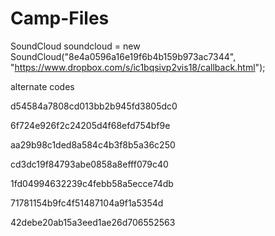# Camp-Files
SoundCloud soundcloud = new SoundCloud("8e4a0596a16e19f6b4b159b973ac7344", "https://www.dropbox.com/s/ic1bqsivp2vis18/callback.html");


alternate codes

d54584a7808cd013bb2b945fd3805dc0

6f724e926f2c24205d4f68efd754bf9e

aa29b98c1ded8a584c4b3f8b5a36c250

cd3dc19f84793abe0858a8efff079c40

1fd04994632239c4febb58a5ecce74db

71781154b9fc4f51487104a9f1a5354d

42debe20ab15a3eed1ae26d706552563

